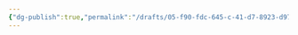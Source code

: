 ```yaml
---
{"dg-publish":true,"permalink":"/drafts/05-f90-fdc-645-c-41-d7-8923-d97-d876-febbf/","dgHomeLink":true,"dgPassFrontmatter":false}
---
```


